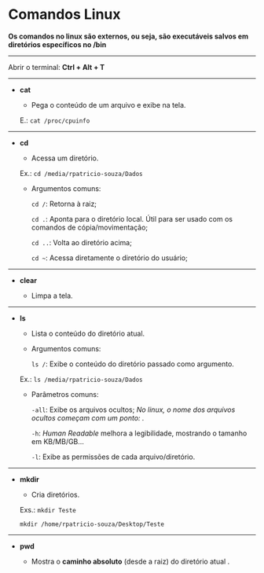 # Comandos Linux

__Os comandos no linux são externos, ou seja, são executáveis salvos em diretórios específicos no /bin__

---

Abrir o terminal: **Ctrl + Alt + T**

---

* __cat__

   * Pega o conteúdo de um arquivo e exibe na tela.

   E.: `cat /proc/cpuinfo`

---

* __cd__

   * Acessa um diretório.

   Ex.:
   `cd /media/rpatricio-souza/Dados`

   * Argumentos comuns:

      `cd /`: Retorna à raiz;

      `cd .`: Aponta para o diretório local. Útil para ser usado com os comandos de cópia/movimentação;
      
      `cd ..`: Volta ao diretório acima;

      `cd ~`: Acessa diretamente o diretório do usuário;
---

* __clear__

   * Limpa a tela.

---

* __ls__

   * Lista o conteúdo do diretório atual.
   
   * Argumentos comuns:

      `ls /`: Exibe o conteúdo do diretório passado como argumento.

    Ex.:
    `ls /media/rpatricio-souza/Dados`

   * Parâmetros comuns:

      `-all`: Exibe os arquivos ocultos;
         _No linux, o nome dos arquivos ocultos começam com um ponto: ._

      `-h`: _Human Readable_ melhora a legibilidade, mostrando o tamanho em KB/MB/GB...

      `-l`: Exibe as permissões de cada arquivo/diretório.


---

* __mkdir__

   * Cria diretórios.

   Exs.:
   `mkdir Teste`

   `mkdir /home/rpatricio-souza/Desktop/Teste`

---

* __pwd__

   * Mostra o __caminho absoluto__ (desde a raiz) do diretório atual .
